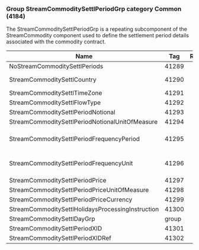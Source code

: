 ### Group StreamCommoditySettlPeriodGrp category Common (4184)

The StreamCommoditySettlPeriodGrp is a repeating subcomponent of the StreamCommodity component used to define the settlement period details associated with the commodity contract.

| Name                                              | Tag   | Req'd | Documentation                                                                        |
|---------------------------------------------------|-------|----------|--------------------------------------------------------------------------------------|
| NoStreamCommoditySettlPeriods                     | 41289 |       |                                                                                      |
| StreamCommoditySettlCountry                       | 41290 |       | Required if NoStreamCommoditySettlPeriods(41289) > 0.                                |
| StreamCommoditySettlTimeZone                      | 41291 |       |                                                                                      |
| StreamCommoditySettlFlowType                      | 41292 |       |                                                                                      |
| StreamCommoditySettlPeriodNotional                | 41293 |       |                                                                                      |
| StreamCommoditySettlPeriodNotionalUnitOfMeasure   | 41294 |       |                                                                                      |
| StreamCommoditySettlPeriodFrequencyPeriod         | 41295 |       | Conditionally required when StreamCommoditySettlFrequencyUnit(41296) is specified.   |
| StreamCommoditySettlPeriodFrequencyUnit           | 41296 |       | Conditionally required when StreamCommoditySettlFrequencyPeriod(41295) is specified. |
| StreamCommoditySettlPeriodPrice                   | 41297 |       |                                                                                      |
| StreamCommoditySettlPeriodPriceUnitOfMeasure      | 41298 |       |                                                                                      |
| StreamCommoditySettlPeriodPriceCurrency           | 41299 |       |                                                                                      |
| StreamCommoditySettlHolidaysProcessingInstruction | 41300 |       |                                                                                      |
| StreamCommoditySettlDayGrp                        | group |       |                                                                                      |
| StreamCommoditySettlPeriodXID                     | 41301 |       |                                                                                      |
| StreamCommoditySettlPeriodXIDRef                  | 41302 |       |                                                                                      |

